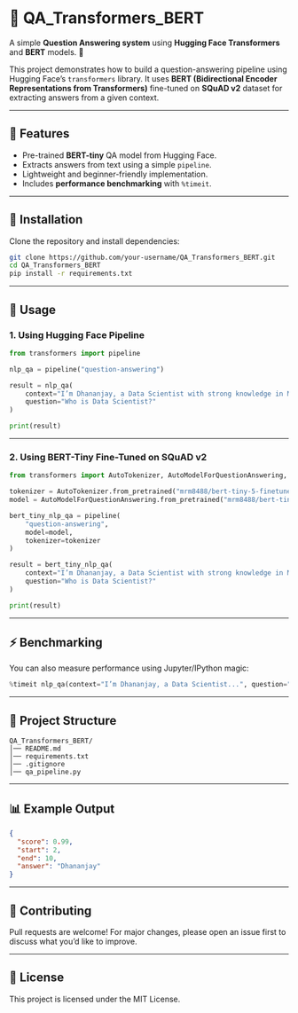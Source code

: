 # 📘 QA_Transformers_BERT

A simple **Question Answering system** using **Hugging Face Transformers** and **BERT** models. 🚀

This project demonstrates how to build a question-answering pipeline using Hugging Face’s `transformers` library. 
It uses **BERT (Bidirectional Encoder Representations from Transformers)** fine-tuned on **SQuAD v2** dataset for extracting answers from a given context.

---

## 🔹 Features
- Pre-trained **BERT-tiny** QA model from Hugging Face.
- Extracts answers from text using a simple `pipeline`.
- Lightweight and beginner-friendly implementation.
- Includes **performance benchmarking** with `%timeit`.

---

## 🔧 Installation
Clone the repository and install dependencies:

```bash
git clone https://github.com/your-username/QA_Transformers_BERT.git
cd QA_Transformers_BERT
pip install -r requirements.txt
```

---

## 📜 Usage

### 1. Using Hugging Face Pipeline

```python
from transformers import pipeline

nlp_qa = pipeline("question-answering")

result = nlp_qa(
    context="I’m Dhananjay, a Data Scientist with strong knowledge in Machine Learning, Deep Learning, and Computer Vision.",
    question="Who is Data Scientist?"
)

print(result)
```

---

### 2. Using BERT-Tiny Fine-Tuned on SQuAD v2

```python
from transformers import AutoTokenizer, AutoModelForQuestionAnswering, pipeline

tokenizer = AutoTokenizer.from_pretrained("mrm8488/bert-tiny-5-finetuned-squadv2")
model = AutoModelForQuestionAnswering.from_pretrained("mrm8488/bert-tiny-5-finetuned-squadv2")

bert_tiny_nlp_qa = pipeline(
    "question-answering",
    model=model,
    tokenizer=tokenizer
)

result = bert_tiny_nlp_qa(
    context="I’m Dhananjay, a Data Scientist with strong knowledge in Machine Learning, Deep Learning, and Computer Vision.",
    question="Who is Data Scientist?"
)

print(result)
```

---

## ⚡ Benchmarking

You can also measure performance using Jupyter/IPython magic:

```python
%timeit nlp_qa(context="I’m Dhananjay, a Data Scientist...", question="Who is Data Scientist?")
```

---

## 📂 Project Structure

```
QA_Transformers_BERT/
│── README.md
│── requirements.txt
│── .gitignore
│── qa_pipeline.py
```

---

## 📊 Example Output

```json
{
  "score": 0.99,
  "start": 2,
  "end": 10,
  "answer": "Dhananjay"
}
```

---

## 🤝 Contributing
Pull requests are welcome! For major changes, please open an issue first to discuss what you’d like to improve.

---

## 📜 License
This project is licensed under the MIT License.
